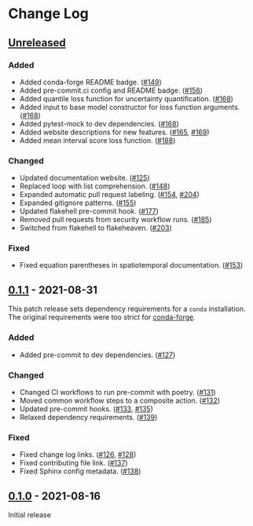 # Change Log

## [Unreleased]

### Added

- Added conda-forge README badge. ([#149](https://github.com/Rose-STL-Lab/torchTS/pull/149))
- Added pre-commit.ci config and README badge. ([#156](https://github.com/Rose-STL-Lab/torchTS/pull/156))
- Added quantile loss function for uncertainty quantification. ([#168](https://github.com/Rose-STL-Lab/torchTS/pull/168))
- Added input to base model constructor for loss function arguments. ([#168](https://github.com/Rose-STL-Lab/torchTS/pull/168))
- Added pytest-mock to dev dependencies. ([#168](https://github.com/Rose-STL-Lab/torchTS/pull/168))
- Added website descriptions for new features. ([#165](https://github.com/Rose-STL-Lab/torchTS/pull/165), [#169](https://github.com/Rose-STL-Lab/torchTS/pull/169))
- Added mean interval score loss function. ([#188](https://github.com/Rose-STL-Lab/torchTS/pull/188))

### Changed

- Updated documentation website. ([#125](https://github.com/Rose-STL-Lab/torchTS/pull/125))
- Replaced loop with list comprehension. ([#148](https://github.com/Rose-STL-Lab/torchTS/pull/148))
- Expanded automatic pull request labeling. ([#154](https://github.com/Rose-STL-Lab/torchTS/pull/154), [#204](https://github.com/Rose-STL-Lab/torchTS/pull/204))
- Expanded gitignore patterns. ([#155](https://github.com/Rose-STL-Lab/torchTS/pull/155))
- Updated flakehell pre-commit hook. ([#177](https://github.com/Rose-STL-Lab/torchTS/pull/177))
- Removed pull requests from security workflow runs. ([#185](https://github.com/Rose-STL-Lab/torchTS/pull/185))
- Switched from flakehell to flakeheaven. ([#203](https://github.com/Rose-STL-Lab/torchTS/pull/203))

### Fixed

- Fixed equation parentheses in spatiotemporal documentation. ([#153](https://github.com/Rose-STL-Lab/torchTS/pull/153))

## [0.1.1] - 2021-08-31

This patch release sets dependency requirements for a `conda` installation. The original requirements were too strict for [conda-forge](https://conda-forge.org/).

### Added

- Added pre-commit to dev dependencies. ([#127](https://github.com/Rose-STL-Lab/torchTS/pull/127))

### Changed

- Changed CI workflows to run pre-commit with poetry. ([#131](https://github.com/Rose-STL-Lab/torchTS/pull/131))
- Moved common workflow steps to a composite action. ([#132](https://github.com/Rose-STL-Lab/torchTS/pull/132))
- Updated pre-commit hooks. ([#133](https://github.com/Rose-STL-Lab/torchTS/pull/133), [#135](https://github.com/Rose-STL-Lab/torchTS/pull/135))
- Relaxed dependency requirements. ([#139](https://github.com/Rose-STL-Lab/torchTS/pull/139))

### Fixed

- Fixed change log links. ([#126](https://github.com/Rose-STL-Lab/torchTS/pull/126), [#128](https://github.com/Rose-STL-Lab/torchTS/pull/128))
- Fixed contributing file link. ([#137](https://github.com/Rose-STL-Lab/torchTS/pull/137))
- Fixed Sphinx config metadata. ([#138](https://github.com/Rose-STL-Lab/torchTS/pull/138))

## [0.1.0] - 2021-08-16

Initial release

[unreleased]: https://github.com/Rose-STL-Lab/torchTS/compare/v0.1.1...main
[0.1.1]: https://github.com/Rose-STL-Lab/torchTS/releases/tag/v0.1.1
[0.1.0]: https://github.com/Rose-STL-Lab/torchTS/releases/tag/v0.1.0
